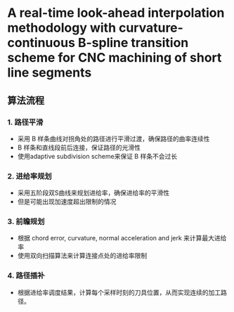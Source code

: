 # A real-time look-ahead interpolation methodology with curvature-continuous B-spline transition scheme for CNC machining of short line segments

## 算法流程

### 1. 路径平滑

- 采用 B 样条曲线对拐角处的路径进行平滑过渡，确保路径的曲率连续性
- B 样条和直线段前后连接，保证路径的光滑性
- 使用adaptive subdivision scheme来保证 B 样条不会过长

### 2. 进给率规划

- 采用五阶段双S曲线来规划进给率，确保进给率的平滑性
- 但是可能出现加速度超出限制的情况

### 3. 前瞻规划

- 根据 chord error, curvature, normal acceleration and jerk 来计算最大进给率
- 使用双向扫描算法来计算连接点处的进给率限制

### 4. 路径插补

- 根据进给率调度结果，计算每个采样时刻的刀具位置，从而实现连续的加工路径。
